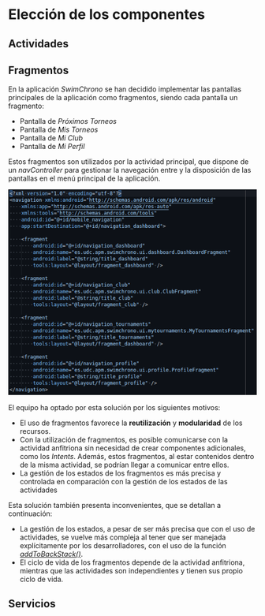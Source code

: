 # Elección de los componentes

## Actividades

<!--  Actividad principal -->
<!-- Cada unha das opcións de perfil -->
<!-- Cronómetro -->

## Fragmentos

En la aplicación _SwimChrono_ se han decidido implementar las pantallas
principales de la aplicación como fragmentos, siendo cada pantalla un fragmento:

- Pantalla de _Próximos Torneos_
- Pantalla de _Mis Torneos_
- Pantalla de _Mi Club_
- Pantalla de _Mi Perfil_

Estos fragmentos son utilizados por la actividad principal, que dispone de un
_navController_ para gestionar la navegación entre y la disposición de las
pantallas en el menú principal de la aplicación.

![Fragmentos usados en la configuración de la navegación](../images/components/fragments.png)

El equipo ha optado por esta solución por los siguientes motivos:

- El uso de fragmentos favorece la **reutilización** y **modularidad** de los
recursos.
- Con la utilización de fragmentos, es posible comunicarse con la actividad
anfitriona sin necesidad de crear componentes adicionales, como los _Intents_.
Además, estos fragmentos, al estar contenidos dentro de la misma actividad, se
podrían llegar a comunicar entre ellos.
- La gestión de los estados de los fragmentos es más precisa y controlada en
comparación con la gestión de los estados de las actividades

Esta solución también presenta inconvenientes, que se detallan a continuación:

- La gestión de los estados, a pesar de ser más precisa que con el uso de
actividades, se vuelve más compleja al tener que ser manejada explícitamente
por los desarrolladores, con el uso de la función [_addToBackStack()_][backstack].
- El ciclo de vida de los fragmentos depende de la actividad anfitriona, mientras
que las actividades son independientes y tienen sus propio ciclo de vida.

## Servicios

<!-- Acceso a API como servicio-->

<!-- Variables -->
[backstack]: https://developer.android.com/reference/androidx/fragment/app/FragmentTransaction#addToBackStack(java.lang.String)
